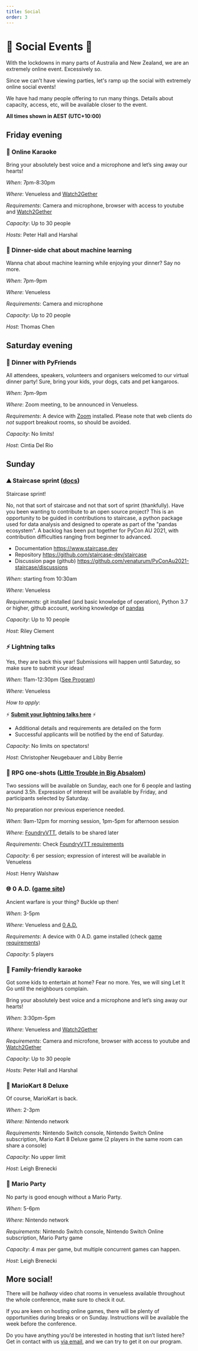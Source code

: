 ```yaml
---
title: Social
order: 3
---
```


# 🐍 Social Events 👯

With the lockdowns in many parts of Australia and New Zealand, we are an extremely online event. Excessively so.

Since we can't have viewing parties, let's ramp up the social with extremely online social events!

We have had many people offering to run many things. Details about capacity, access, etc, will be available closer to the event.


**All times shown in AEST (UTC+10:00)**



## Friday evening 

### 🎤  Online Karaoke   

Bring your absolutely best voice and a microphone and let’s sing away our hearts!

_When_: 7pm-8:30pm  

_Where_: Venueless and [Watch2Gether](https://w2g.tv)

_Requirements_: Camera and microphone, browser with access to youtube and [Watch2Gether](https://w2g.tv)

_Capacity_: Up to 30 people

_Hosts_: Peter Hall and Harshal



### 🍣 Dinner-side chat about machine learning 

Wanna chat about machine learning while enjoying your dinner? Say no more. 

_When_: 7pm-9pm  

_Where_: Venueless

_Requirements_: Camera and microphone

_Capacity_: Up to 20 people

_Host_: Thomas Chen


## Saturday evening

### 🥙 Dinner with PyFriends

All attendees, speakers, volunteers and organisers welcomed to our virtual dinner party! Sure, bring your kids, your dogs, cats and pet kangaroos. 

_When_: 7pm-9pm  

_Where_: Zoom meeting, to be announced in Venueless. 

_Requirements_: A device with [Zoom](https://zoom.us/download) installed. Please note that web clients do _not_ support breakout rooms, so should be avoided. 

_Capacity_: No limits! 

_Host_: Cintia Del Rio



## Sunday

### ⛰️ Staircase sprint ([docs](https://www.staircase.dev))

Staircase sprint!

No, not that sort of staircase and not that sort of sprint (thankfully).  Have you been wanting to contribute to an open source project?  This is an opportunity to be guided in contributions to staircase, a python package used for data analysis and designed to operate as part of the "pandas ecosystem".  A backlog has been put together for PyCon AU 2021, with contribution difficulties ranging from beginner to advanced.

* Documentation https://www.staircase.dev
* Repository https://github.com/staircase-dev/staircase
* Discussion page (github) https://github.com/venaturum/PyConAu2021-staircase/discussions

_When_: starting from 10:30am

_Where_: Venueless

_Requirements_: git installed (and basic knowledge of operation), Python 3.7 or higher, github account, working knowledge of [pandas](https://pandas.pydata.org/)

_Capacity_: Up to 10 people

_Host_:  Riley Clement


<a name="lightning-talks"></a>
###  ⚡️ Lightning talks

Yes, they are back this year! Submissions will happen until Saturday, so make sure to submit your ideas! 

_When_: 11am-12:30pm ([See Program](https://2021.pycon.org.au/program/83xwjw/))

_Where_: Venueless

_How to apply_:

  ⚡️ <a href="https://forms.gle/TEXGB3MiyNsoTpHj7" target="_blank">**Submit your lightning talks here**</a> ⚡️ 

  * Additional details and requirements are detailed on the form
  * Successful applicants will be notified by the end of Saturday. 

_Capacity_: No limits on spectators!

_Host_: Christopher Neugebauer and Libby Berrie



### 🎲 RPG one-shots ([Little Trouble in Big Absalom](https://paizo.com/products/btq024ys))

Two sessions will be available on Sunday, each one for 6 people and lasting around 3.5h. Expression of interest will be available by Friday, and participants selected by Saturday. 

No preparation nor previous experience needed. 

_When_: 9am-12pm for morning session, 1pm-5pm for afternoon session

_Where_: [FoundryVTT](https://foundryvtt.com/), details to be shared later

_Requirements_: Check [FoundryVTT requirements](https://foundryvtt.com/article/requirements/)

_Capacity_: 6 per session; expression of interest will be available in Venueless

_Host_: Henry Walshaw


### 🌐 0 A.D. ([game site](https://play0ad.com/))

Ancient warfare is your thing? Buckle up then!

_When_: 3-5pm 

_Where_: Venueless and [0 A.D.](https://play0ad.com/)

_Requirements_: A device with 0 A.D. game installed (check [game requirements](https://play0ad.com/download/))

_Capacity_: 5 players


### 🎤 Family-friendly karaoke

Got some kids to entertain at home? Fear no more. Yes, we will sing Let It Go until the neighbours complain. 

Bring your absolutely best voice and a microphone and let’s sing away our hearts!

_When_: 3:30pm-5pm  

_Where_: Venueless and [Watch2Gether](https://w2g.tv)

_Requirements_: Camera and microfone, browser with access to youtube and [Watch2Gether](https://w2g.tv)

_Capacity_: Up to 30 people 

_Hosts_: Peter Hall and Harshal


### 🚗 MarioKart 8 Deluxe

Of course, MarioKart is back. 


_When_: 2-3pm

_Where_: Nintendo network

_Requirements_: Nintendo Switch console, Nintendo Switch Online subscription, Mario Kart 8 Deluxe game (2 players in the same room can share a console)

_Capacity_: No upper limit

_Host_: Leigh Brenecki


### 🍄 Mario Party

No party is good enough without a Mario Party. 

_When_: 5-6pm

_Where_: Nintendo network

_Requirements_: Nintendo Switch console, Nintendo Switch Online subscription, Mario Party game

_Capacity_: 4 max per game, but multiple concurrent games can happen. 

_Host_: Leigh Brenecki


## More social!

There will be _hallway_ video chat rooms in venueless available throughout the whole conference, make sure to check it out. 

If you are keen on hosting online games, there will be plenty of opportunities during breaks or on Sunday. Instructions will be available the week before the conference. 

Do you have anything you’d be interested in hosting that isn’t listed here? Get in contact with us [via email](mailto:contact@pycon.org.au), and we can try to get it on our program. 

